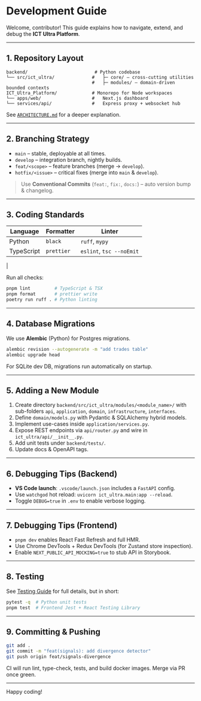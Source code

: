 # Development Guide

Welcome, contributor! This guide explains how to navigate, extend, and debug the **ICT Ultra Platform**.

---

## 1. Repository Layout

```
backend/                         # Python codebase
└── src/ict_ultra/              #   ├─ core/ – cross-cutting utilities
                                #   ├─ modules/ – domain-driven bounded contexts
ICT_Ultra_Platform/             # Monorepo for Node workspaces
└── apps/web/                   #   Next.js dashboard
└── services/api/               #   Express proxy + websocket hub
```

See [`ARCHITECTURE.md`](../backend/docs/ARCHITECTURE.md) for a deeper explanation.

---

## 2. Branching Strategy

* `main` – stable, deployable at all times.  
* `develop` – integration branch, nightly builds.  
* `feat/<scope>` – feature branches (merge → `develop`).  
* `hotfix/<issue>` – critical fixes (merge into `main` & `develop`).

> Use **Conventional Commits** (`feat:`, `fix:`, `docs:`) – auto version bump & changelog.

---

## 3. Coding Standards

| Language | Formatter | Linter |
|----------|-----------|--------|
| Python | `black` | `ruff`, `mypy` |
| TypeScript | `prettier` | `eslint`, `tsc --noEmit` |
|

Run all checks:
```bash
pnpm lint         # TypeScript & TSX
pnpm format       # prettier write
poetry run ruff . # Python linting
```

---

## 4. Database Migrations

We use **Alembic** (Python) for Postgres migrations.

```bash
alembic revision --autogenerate -m "add trades table"
alembic upgrade head
```

For SQLite dev DB, migrations run automatically on startup.

---

## 5. Adding a New Module

1. Create directory `backend/src/ict_ultra/modules/<module_name>/` with sub-folders `api`, `application`, `domain`, `infrastructure`, `interfaces`.
2. Define `domain/models.py` with Pydantic & SQLAlchemy hybrid models.
3. Implement use-cases inside `application/services.py`.
4. Expose REST endpoints via `api/router.py` and wire in `ict_ultra/api/__init__.py`.
5. Add unit tests under `backend/tests/`.
6. Update docs & OpenAPI tags.

---

## 6. Debugging Tips (Backend)

* **VS Code launch**: `.vscode/launch.json` includes a `FastAPI` config.
* Use `watchgod` hot reload: `uvicorn ict_ultra.main:app --reload`.
* Toggle `DEBUG=true` in `.env` to enable verbose logging.

---

## 7. Debugging Tips (Frontend)

* `pnpm dev` enables React Fast Refresh and full HMR.
* Use Chrome DevTools + Redux DevTools (for Zustand store inspection).
* Enable `NEXT_PUBLIC_API_MOCKING=true` to stub API in Storybook.

---

## 8. Testing

See [Testing Guide](TESTING_GUIDE.md) for full details, but in short:

```bash
pytest -q  # Python unit tests
pnpm test  # Frontend Jest + React Testing Library
```

---

## 9. Committing & Pushing

```bash
git add .
git commit -m "feat(signals): add divergence detector"
git push origin feat/signals-divergence
```

CI will run lint, type-check, tests, and build docker images. Merge via PR once green.

---

Happy coding! 